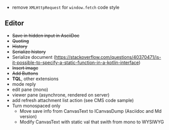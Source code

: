 * remove `XMLHttpRequest` for `window.fetch` code style

## Editor

* ~~Save in hidden input in AsciiDoc~~
* ~~Quoting~~
* ~~History~~
* ~~Serialize history~~
* Serialize document (https://stackoverflow.com/questions/40370471/is-it-possible-to-specify-a-static-function-in-a-kotlin-interface)
* ~~Insert image~~
* ~~Add Buttons~~
* **TQL**, other extensions
* mode reply
* edit pane (mono)
* viewer pane (asynchrone, rendered on server)
* add refresh attachment list action (see CMS code sample)
* Turn monospaced only
  * Move save info from CanvasText to ICanvasDump (Asciidoc and Md version)
  * Modify CanvasText with static val that swith from mono to WYSIWYG